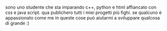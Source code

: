 sono uno studente che sta imparando c++, python e html affiancato con css e java script.
qua publichero tutti i miei progetti più fighi.
se qualcuno è appassionato come me in queste cose può aiutarmi a sviluppare qualcosa di grande :)
